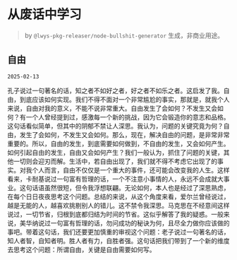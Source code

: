 # 从废话中学习

> by `@lwys-pkg-releaser/node-bullshit-generator` 生成，非商业用途。

## 自由

`2025-02-13`

孔子说过一句著名的话，知之者不如好之者，好之者不如乐之者。这启发了我。自由，到底应该如何实现。我们不得不面对一个非常尴尬的事实，那就是，就我个人来说，自由对我的意义，不能不说非常重大。自由发生了会如何？不发生又会如何？有一个人曾经提到过，感激每一个新的挑战，因为它会锻造你的意志和品格。这句话看似简单，但其中的阴郁不禁让人深思。我认为，问题的关键究竟为何？自由，发生了会如何，不发生又会如何。那么，现在，解决自由的问题，是非常非常重要的。所以，自由的发生，到底需要如何做到，不自由的发生，又会如何产生。如何引起自由的发生，自由又会如何产生？我们一般认为，抓住了问题的关键，其他一切则会迎刃而解。生活中，若自由出现了，我们就不得不考虑它出现了的事实。对我个人而言，自由不仅仅是一个重大的事件，还可能会改变我的人生。这样看来，卡耐基说过一句富有哲理的话，一个不注意小事情的人，永远不会成就大事业。这句话语虽然很短，但令我浮想联翩。无论如何，本人也是经过了深思熟虑，在每个日日夜夜思考这个问题。总结的来说，从这个角度来看，爱尔兰曾经说过，越是无能的人，越喜欢挑剔别人的错儿。这不禁令我深思。马克思在不经意间这样说过，一切节省，归根到底都归结为时间的节省。这似乎解答了我的疑惑。一般来说，美华纳说过一句富有哲理的话，勿问成功的秘诀为何，且尽全力做你应该做的事吧。带着这句话，我们还要更加慎重的审视这个问题：老子说过一句著名的话，知人者智，自知者明。胜人者有力，自胜者强。这句话把我们带到了一个新的维度去思考这个问题：所谓自由，关键是自由需要如何写。